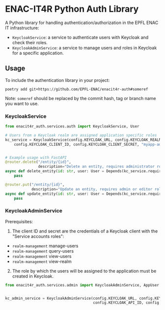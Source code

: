 # ENAC-IT4R Python Auth Library

A Python library for handling authentication/authorization in the EPFL ENAC IT infrastructure:
 
 * `KeycloakService`: a service to authenticate users with Keycloak and check their roles.
 * `KeycloakAdminService`: a service to manage users and roles in Keycloak for a specific application.

## Usage

To include the authentication library in your project:

```shell
poetry add git+https://github.com/EPFL-ENAC/enacit4r-auth#someref
```

Note: `someref` should be replaced by the commit hash, tag or branch name you want to use.

### KeycloakService
  
```python
from enacit4r_auth.services.auth import KeycloakService, User

# Users from a Keycloak realm are assigned application specific roles
kc_service = KeycloakService(config.KEYCLOAK_URL, config.KEYCLOAK_REALM, 
    config.KEYCLOAK_CLIENT_ID, config.KEYCLOAK_CLIENT_SECRET, "myapp-admin-role")


# Example usage with FastAPI
@router.delete("/entity/{id}",
               description="Delete an entity, requires administrator role",)
async def delete_entity(id: str, user: User = Depends(kc_service.require_admin())):
    pass

@router.put("/entity/{id}",
            description="Update an entity, requires admin or editor role",)
async def update_entity(id: str, user: User = Depends(kc_service.require_any_role(["myapp-admin-role", "myapp-editor-role"]))):
    pass


```

### KeycloakAdminService

Prerequisites:

1. The client ID and secret are the credentials of a Keycloak client with the "Service accounts roles":
* `realm-management` manage-users
* `realm-management` query-users	
* `realm-management` view-users
* `realm-management` view-realm	

2. The role by which the users will be assigned to the application must be created in Keycloak.

```python
from enacit4r_auth.services.admin import KeycloakAdminService, AppUser


kc_admin_service = KeycloakAdminService(config.KEYCLOAK_URL, config.KEYCLOAK_REALM,
                                        config.KEYCLOAK_API_ID, config.KEYCLOAK_API_SECRET, "my-app-user-role")

```